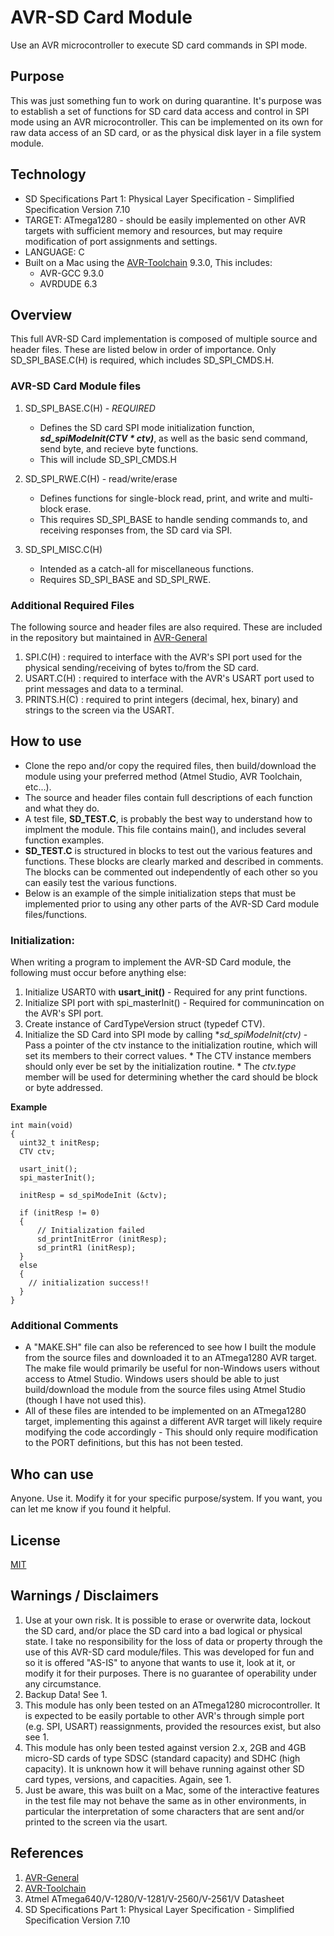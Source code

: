 # AVR-SD Card Module
Use an AVR microcontroller to execute SD card commands in SPI mode.


## Purpose
This was just something fun to work on during quarantine. It's purpose was to establish a set of functions for SD card data access and control in SPI mode using an AVR microcontroller. This can be implemented on its own for raw data access of an SD card, or as the physical disk layer in a file system module.


## Technology
* SD Specifications Part 1: Physical Layer Specification - Simplified Specification Version 7.10
* TARGET: ATmega1280 - should be easily implemented on other AVR targets with sufficient memory and resources, but may require modification of port assignments and settings.
* LANGUAGE: C
* Built on a Mac using the [AVR-Toolchain](https://github.com/osx-cross/homebrew-avr) 9.3.0, This includes: 
  * AVR-GCC 9.3.0
  * AVRDUDE 6.3


## Overview
This full AVR-SD Card implementation is composed of multiple source and header files.  These are listed below in order of importance. Only SD_SPI_BASE.C(H) is required, which includes SD_SPI_CMDS.H.

### AVR-SD Card Module files
1. SD_SPI_BASE.C(H) - *REQUIRED*
    * Defines the SD card SPI mode initialization function, ***sd_spiModeInit(CTV * ctv)***, as well as the basic send command, send byte, and recieve byte functions.
    * This will include SD_SPI_CMDS.H

2. SD_SPI_RWE.C(H) - read/write/erase
    * Defines functions for single-block read, print, and write and multi-block erase.
    * This requires SD_SPI_BASE to handle sending commands to, and receiving responses from, the SD card via SPI.

3. SD_SPI_MISC.C(H)
    * Intended as a catch-all for miscellaneous functions.
    * Requires SD_SPI_BASE and SD_SPI_RWE.


### Additional Required Files
The following source and header files are also required.  These are included in the repository but maintained in [AVR-General](https://github.com/Jsfain/AVR-General.git)

1. SPI.C(H)     : required to interface with the AVR's SPI port used for the physical sending/receiving of bytes to/from the SD card.
2. USART.C(H)   : required to interface with the AVR's USART port used to print messages and data to a terminal.
3. PRINTS.H(C)  : required to print integers (decimal, hex, binary) and strings to the screen via the USART.


## How to use
 * Clone the repo and/or copy the required files, then build/download the module using your preferred method (Atmel Studio, AVR Toolchain, etc...). 
 * The source and header files contain full descriptions of each function and what they do.
 * A test file, **SD_TEST.C**, is probably the best way to understand how to implment the module. This file contains main(), and includes several function examples.
 * **SD_TEST.C** is structured in blocks to test out the various features and functions. These blocks are clearly marked and described in comments. The blocks can be commented out independently of each other so you can easily test the various functions. 
 * Below is an example of the simple initialization steps that must be implemented prior to using any other parts of the AVR-SD Card module files/functions. 

### Initialization:

When writing a program to implement the AVR-SD Card module, the following must occur before anything else:
  1. Initialize USART0 with **usart_init()** - Required for any print functions.
  2. Initialize SPI port with spi_masterInit() - Required for communincation on the AVR's SPI port.
  3. Create instance of CardTypeVersion struct (typedef CTV).
  4. Initialize the SD Card into SPI mode by calling **sd_spiModeInit(*ctv)** - Pass a pointer of the ctv instance to the initialization routine, which will set its members to their correct values.
    * The CTV instance members should only ever be set by the initialization routine.
    * The *ctv.type* member will be used for determining whether the card should be block or byte addressed.

**Example**
 
```
int main(void)
{
  uint32_t initResp;
  CTV ctv;

  usart_init();
  spi_masterInit();

  initResp = sd_spiModeInit (&ctv);

  if (initResp != 0)
  {   
      // Initialization failed
      sd_printInitError (initResp);
      sd_printR1 (initResp);
  }
  else
  {   
    // initialization success!!
  }
}
```

 ### Additional Comments
 * A "MAKE.SH" file can also be referenced to see how I built the module from the source files and downloaded it to an ATmega1280 AVR target. The make file would primarily be useful for non-Windows users without access to Atmel Studio. Windows users should be able to just build/download the module from the source files using Atmel Studio (though I have not used this).
 * All of these files are intended to be implemented on an ATmega1280 target, implementing this against a different AVR target will likely require modifying the code accordingly - This should only require modification to the PORT definitions, but this has not been tested. 


## Who can use
Anyone. Use it. Modify it for your specific purpose/system. If you want, you can let me know if you found it helpful.


## License
[MIT](https://github.com/Jsfain/AVR-SDCard/blob/master/LICENSE)


## Warnings / Disclaimers
1. Use at your own risk. It is possible to erase or overwrite data, lockout the SD card, and/or place the SD card into a bad logical or physical state. I take no responsibility for the loss of data or property through the use of this AVR-SD card module/files. This was developed for fun and so it is offered "AS-IS" to anyone that wants to use it, look at it, or modify it for their purposes. There is no guarantee of operability under any circumstance.
2. Backup Data! See 1.
3. This module has only been tested on an ATmega1280 microcontroller. It is expected to be easily portable to other AVR's through simple port (e.g. SPI, USART) reassignments, provided the resources exist, but also see 1.
4. This module has only been tested against version 2.x, 2GB and 4GB micro-SD cards of type SDSC (standard capacity) and SDHC (high capacity). It is unknown how it will behave running against other SD card types, versions, and capacities. Again, see 1.
5. Just be aware, this was built on a Mac, some of the interactive features in the test file may not behave the same as in other environments, in particular the interpretation of some characters that are sent and/or printed to the screen via the usart.


## References
1. [AVR-General](https://github.com/Jsfain/AVR-General.git)
2. [AVR-Toolchain](https://github.com/osx-cross/homebrew-avr)
3. Atmel ATmega640/V-1280/V-1281/V-2560/V-2561/V Datasheet
4. SD Specifications Part 1: Physical Layer Specification - Simplified Specification Version 7.10   
